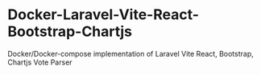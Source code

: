 # Docker-Laravel-Vite-React-Bootstrap-Chartjs
Docker/Docker-compose implementation of Laravel Vite React, Bootstrap, Chartjs Vote Parser
